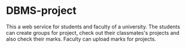 # DBMS-project
This a web service for students and faculty of a university. The students can create groups for project, check out their classmates's projects and also check their marks. Faculty can upload marks for projects.
